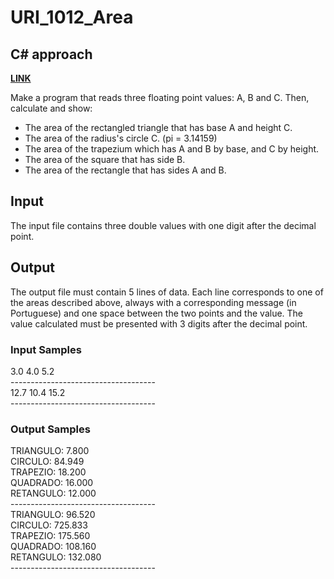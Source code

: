 # URI_1012_Area

## C# approach

<strong> <a href='https://www.urionlinejudge.com.br/judge/en/problems/view/1012'> LINK </a> </strong>  <br>

Make a program that reads three floating point values: A, B and C. Then, calculate and show:
* The area of the rectangled triangle that has base A and height C.
* The area of the radius's circle C. (pi = 3.14159)
* The area of the trapezium which has A and B by base, and C by height.
* The area of ​​the square that has side B.
* The area of the rectangle that has sides A and B.

## Input <br>
The input file contains three double values with one digit after the decimal point.

## Output <br>
The output file must contain 5 lines of data. Each line corresponds to one of the areas described above, always with a corresponding message (in Portuguese) and one space between the two points and the value. The value calculated must be presented with 3 digits after the decimal point.

### Input Samples
3.0 4.0 5.2 <br>
------------------------------------ <br>
12.7 10.4 15.2 <br>
------------------------------------ <br>

### Output Samples
TRIANGULO: 7.800 <br>
CIRCULO: 84.949 <br>
TRAPEZIO: 18.200 <br>
QUADRADO: 16.000 <br>
RETANGULO: 12.000 <br>
------------------------------------ <br>
TRIANGULO: 96.520 <br>
CIRCULO: 725.833 <br>
TRAPEZIO: 175.560 <br>
QUADRADO: 108.160 <br>
RETANGULO: 132.080 <br>
------------------------------------ <br>